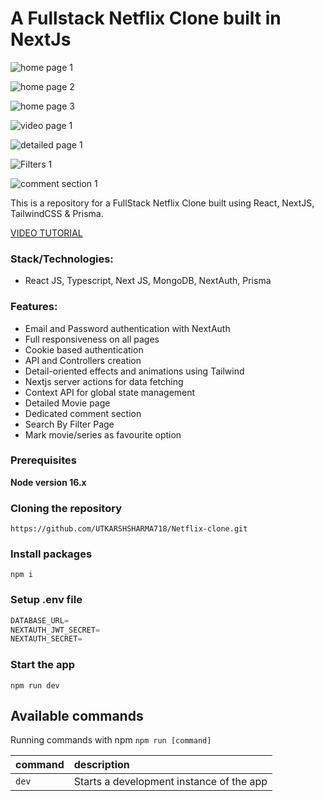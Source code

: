# A Fullstack Netflix Clone built in NextJs

![home page 1](https://github.com/UTKARSHSHARMA718/Netflix-clone/assets/86897568/1a786214-03ff-4a62-a157-d656b6fc22a7)

![home page 2](https://github.com/UTKARSHSHARMA718/Netflix-clone/assets/86897568/34065aee-44a8-454f-87a3-64d93a85f487)

![home page 3](https://github.com/UTKARSHSHARMA718/Netflix-clone/assets/86897568/81022bb2-2d18-477b-a0a9-377c3ff9883f)

![video page 1](https://github.com/UTKARSHSHARMA718/Netflix-clone/assets/86897568/505404e7-dd54-4ec2-84c3-f6d6731074fc)

![detailed page 1](https://github.com/UTKARSHSHARMA718/Netflix-clone/assets/86897568/84a3fd08-fc18-40e2-bde9-7ed08daf4ea3)

![Filters 1](https://github.com/UTKARSHSHARMA718/Netflix-clone/assets/86897568/5dc7ecdc-75aa-4d21-8fd9-c63995be4dfa)

![comment section 1](https://github.com/UTKARSHSHARMA718/Netflix-clone/assets/86897568/ddc18871-5549-4e01-b6a3-fd2b664792e4)



This is a repository for a FullStack Netflix Clone built using React, NextJS, TailwindCSS & Prisma.

[VIDEO TUTORIAL](https://www.youtube.com/watch?v=mqUN4N2q4qY)

### Stack/Technologies:

- React JS, Typescript, Next JS, MongoDB, NextAuth, Prisma

### Features:

- Email and Password authentication with NextAuth
- Full responsiveness on all pages
- Cookie based authentication
- API and Controllers creation
- Detail-oriented effects and animations using Tailwind
- Nextjs server actions for data fetching
- Context API for global state management
- Detailed Movie page
- Dedicated comment section
- Search By Filter Page
- Mark movie/series as favourite option

### Prerequisites

**Node version 16.x**

### Cloning the repository

```shell
https://github.com/UTKARSHSHARMA718/Netflix-clone.git
```

### Install packages

```shell
npm i
```

### Setup .env file


```js
DATABASE_URL=
NEXTAUTH_JWT_SECRET=
NEXTAUTH_SECRET=
```

### Start the app

```shell
npm run dev
```

## Available commands

Running commands with npm `npm run [command]`

| command         | description                              |
| :-------------- | :--------------------------------------- |
| `dev`           | Starts a development instance of the app |
